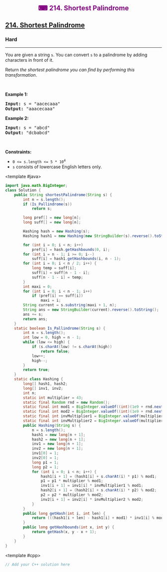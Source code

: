 <div align = "center">
<h style = "margin-bottom: 0px; margin-top: 0px; color : purple;" align = "center" class = "header">

## ⌨ 214. Shortest Palindrome

</h>
</div>

<h2><a href="https://leetcode.com/problems/shortest-palindrome" target = "_blank">214. Shortest Palindrome</a></h2><h3>Hard</h3><hr><p>You are given a string <code>s</code>. You can convert <code>s</code> to a <span data-keyword="palindrome-string">palindrome</span> by adding characters in front of it.</p>

<p>Return <em>the shortest palindrome you can find by performing this transformation</em>.</p>

<p>&nbsp;</p>
<p><strong class="example">Example 1:</strong></p>
<pre><strong>Input:</strong> s = "aacecaaa"
<strong>Output:</strong> "aaacecaaa"
</pre><p><strong class="example">Example 2:</strong></p>
<pre><strong>Input:</strong> s = "abcd"
<strong>Output:</strong> "dcbabcd"
</pre>
<p>&nbsp;</p>
<p><strong>Constraints:</strong></p>

<ul>
	<li><code>0 &lt;= s.length &lt;= 5 * 10<sup>4</sup></code></li>
	<li><code>s</code> consists of lowercase English letters only.</li>
</ul>

<CodeTabs :languages="[
  { name: 'C++', slot: 'cpp' },
  { name: 'Java', slot: 'java' }
]">

<template #java>

```java
import java.math.BigInteger;
class Solution {
    public String shortestPalindrome(String s) {
        int n = s.length();
        if (Is_Pallindrome(s))
            return s;

        long pref[] = new long[n];
        long suff[] = new long[n];

        Hashing hash = new Hashing(s);
        Hashing hash1 = new Hashing(new StringBuilder(s).reverse().toString());

        for (int i = 0; i < n; i++)
            pref[i] = hash.getHashbounds(0, i);
        for (int i = n - 1; i >= 0; i--)
            suff[i] = hash1.getHashbounds(i, n - 1);
        for (int i = 0; i < n / 2; i++) {
            long temp = suff[i];
            suff[i] = suff[n - 1 - i];
            suff[n - 1 - i] = temp;
        }
        int maxi = 0;
        for (int i = 0; i < n - 1; i++)
            if (pref[i] == suff[i])
                maxi = i;
        String current = s.substring(maxi + 1, n);
        String ans = new StringBuilder(current).reverse().toString();
        ans += s;
        return ans;
    }
    static boolean Is_Pallindrome(String s) {
        int n = s.length();
        int low = 0, high = n - 1;
        while (low <= high) {
            if (s.charAt(low) != s.charAt(high))
                return false;
            low++;
            high--;
        }
        return true;
    }
    static class Hashing {
        long[] hash1, hash2;
        long[] inv1, inv2;
        int n;
        static int multiplier = 43;
        static final Random rnd = new Random();
        static final int mod1 = BigInteger.valueOf((int)(1e9 + rnd.nextInt((int) 1e9))).nextProbablePrime().intValue();
        static final int mod2 = BigInteger.valueOf((int)(1e9 + rnd.nextInt((int) 1e9))).nextProbablePrime().intValue();
        static final int invMultiplier1 = BigInteger.valueOf(multiplier).modInverse(BigInteger.valueOf(mod1)).intValue();
        static final int invMultiplier2 = BigInteger.valueOf(multiplier).modInverse(BigInteger.valueOf(mod2)).intValue();
        public Hashing(String s) {
            n = s.length();
            hash1 = new long[n + 1];
            hash2 = new long[n + 1];
            inv1 = new long[n + 1];
            inv2 = new long[n + 1];
            inv1[0] = 1;
            inv2[0] = 1;
            long p1 = 1;
            long p2 = 1;
            for (int i = 0; i < n; i++) {
                hash1[i + 1] = (hash1[i] + s.charAt(i) * p1) % mod1;
                p1 = p1 * multiplier % mod1;
                inv1[i + 1] = inv1[i] * invMultiplier1 % mod1;
                hash2[i + 1] = (hash2[i] + s.charAt(i) * p2) % mod2;
                p2 = p2 * multiplier % mod2;
                inv2[i + 1] = inv2[i] * invMultiplier2 % mod2;
            }
        }
        public long getHash(int i, int len) {
            return (((hash1[i + len] - hash1[i] + mod1) * inv1[i] % mod1) << 32) + (hash2[i + len] - hash2[i] + mod2) * inv2[i] % mod2;
        }
        public long getHashbounds(int x, int y) {
            return getHash(x, y - x + 1);
        }
    }
}

```

</template>

<template #cpp>

```cpp
// Add your C++ solution here
```

</template>

</CodeTabs>
